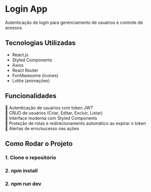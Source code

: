 # Login App

Autenticação de login para gerenciamento de usuários e controle de acessos.

##  Tecnologias Utilizadas

- React.js
- Styled Components
- Axios
- React Router
- FontAwesome (ícones)
- Lottie (animações)

## Funcionalidades

📌 Autenticação de usuários com token JWT  
📌 CRUD de usuários (Criar, Editar, Excluir, Listar)  
📌 Interface moderna com Styled Components  
📌 Proteção de rotas e redirecionamento automático ao expirar o token  
📌 Alertas de erro/sucesso nas ações  

## Como Rodar o Projeto

###  **1. Clone o repositório**
###  **2. npm install**
###  **2. npm run dev**

